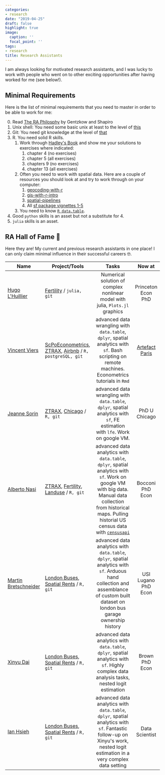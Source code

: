 ```yaml
---
categories:
- research
date: "2019-04-25"
draft: false
highlight: true
image:
  caption: ''
  focal_point: ''
tags:
- research
title: Research Assistants
---
```

I am always looking for motivated research assistants, and I was lucky to work with people who went on to other exciting opportunities after having worked for me (see below!). 

## Minimal Requirements

Here is the list of minimal requirements that you need to master in order to be able to work for me: 

0. Read [The RA Philosphy](https://web.stanford.edu/%7Egentzkow/research/CodeAndData.pdf) by Gentzkow and Shapiro
1. Unix shell: You need some basic unix at least to the level of [this](https://swcarpentry.github.io/shell-novice/)
2. Git: You need git knowledge at the level of [that](https://swcarpentry.github.io/git-novice/)
2. R. You need solid R skills. 
    1. Work through [Hadley's Book](https://r4ds.had.co.nz) and show me your solutions to exercises where indicated:
        1. chapter 4 (no exercises)
        1. chapter 5 (all exercises)
        1. chapters 9 (no exercises)
        2. chapter 13 (all exercises)
    2. Often you need to work with spatial data. Here are a couple of resources you should look at and try to work through on your computer:
        1. [geocoding-with-r](https://www.jessesadler.com/post/geocoding-with-r/)
        2. [gis-with-r-intro](https://www.jessesadler.com/post/gis-with-r-intro/)
        3. [spatial-pipelines](http://walkerke.github.io/2016/12/spatial-pipelines/)
        4. All [sf package vignettes 1-5](https://r-spatial.github.io/sf/articles/sf1.html)
    3. You need to know [`R data.table`](https://cran.r-project.org/web/packages/data.table/vignettes/datatable-intro.html).
3. Good `python` skills is an asset but not a substitute for 4.
4. `julia` skills is an asset. 




## RA Hall of Fame 🎉

Here they are! My current and previous research assistants in one place! I can only claim minimal influence in their successful careers 🤓. 


 Name  |  Project/Tools  |  Tasks  | Now at
--------|---------|:----------:| :---:
[Hugo L'Huillier](https://hugolhuillier.github.io) | [Fertility](/project/fertility) /  `julia, git` | Numerical solution of complex nonlinear model with julia, `Plots.jl` graphics | Princeton Econ PhD
[Vincent Viers](https://vviers.github.io/) | [ScPoEconometrics](/teaching/scpoeconometrics), [ZTRAX](/project/ZTRAX), [Airbnb](/project/Airbnb) / `R, postgreSQL, git` | advanced data wrangling with `data.table`, `dplyr`, spatial analytics with `sf`. Bash scripting on remote machines. Econometrics tutorials in `Rmd` | [Artefact Paris](https://artefact.com/fr-fr/)
[Jeanne Sorin](https://jeannesorin.github.io) | [ZTRAX](/project/ZTRAX), [Chicago](/project/ChicagoCrime) / `R, git` | advanced data wrangling with `data.table`, `dplyr`, spatial analytics with `sf`, FE estimation with `lfe`. Work on google VM.| PhD U Chicago
[Alberto Nasi](https://twitter.com/alberto_nasi) | [ZTRAX](/project/ZTRAX), [Fertility](/project/fertility), [Landuse](/project/landuse) / `R, git`  | advanced data analytics with `data.table`, `dplyr`, spatial analytics with `sf`. Work on google VM with big data. Manual data collection from historical maps. Pulling historial US census data with [`censusapi`](https://hrecht.github.io/censusapi/) |  Bocconi PhD Econ
[Martin Bretschneider](https://www.linkedin.com/in/martin-bretschneider/?originalSubdomain=ch) | [London Buses](/publication/london-buses), [Spatial Rents](/publication/garage-locations) / `R, git`  | advanced data analytics with `data.table`, `dplyr`, spatial analytics with `sf`. Arduous hand collection and assemblance of custom built dataset on london bus garage ownership history |  USI Lugano PhD Econ
[Xinyu Dai](https://www.linkedin.com/in/xinyu-dai-a100a915b/) | [London Buses](/publication/london-buses), [Spatial Rents](/publication/garage-locations) / `R, git`  | advanced data analytics with `data.table`, `dplyr`, spatial analytics with `sf`. Highly complex data analysis tasks, nested logit estimation |  Brown PhD Econ
[Ian Hsieh](https://www.linkedin.com/in/ian-hsieh-5a98b4229/?originalSubdomain=tw) | [London Buses](/publication/london-buses), [Spatial Rents](/publication/garage-locations) / `R, git`  | advanced data analytics with `data.table`, `dplyr`, spatial analytics with `sf`. Fantastic follow-up on Xinyu's work, nested logit estimation in a very complex data setting |  Data Scientist